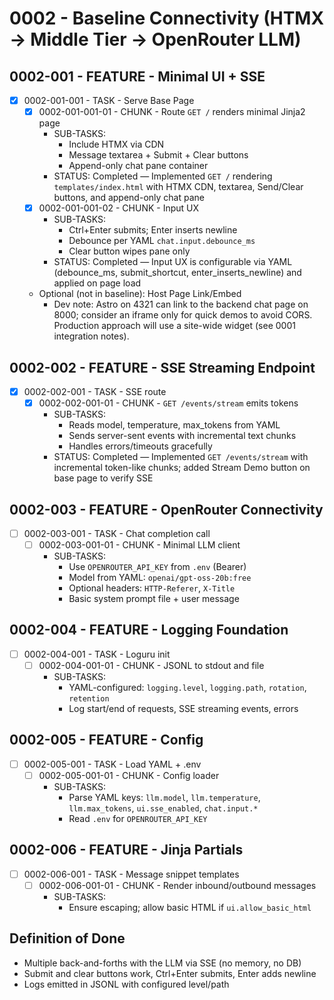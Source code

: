 # 0002 - Baseline Connectivity (HTMX → Middle Tier → OpenRouter LLM)

## 0002-001 - FEATURE - Minimal UI + SSE
- [x] 0002-001-001 - TASK - Serve Base Page
  - [x] 0002-001-001-01 - CHUNK - Route `GET /` renders minimal Jinja2 page
    - SUB-TASKS:
      - Include HTMX via CDN
      - Message textarea + Submit + Clear buttons
      - Append-only chat pane container
    - STATUS: Completed — Implemented `GET /` rendering `templates/index.html` with HTMX CDN, textarea, Send/Clear buttons, and append-only chat pane
  - [x] 0002-001-001-02 - CHUNK - Input UX
    - SUB-TASKS:
      - Ctrl+Enter submits; Enter inserts newline
      - Debounce per YAML `chat.input.debounce_ms`
      - Clear button wipes pane only
    - STATUS: Completed — Input UX is configurable via YAML (debounce_ms, submit_shortcut, enter_inserts_newline) and applied on page load
  - Optional (not in baseline): Host Page Link/Embed
    - Dev note: Astro on 4321 can link to the backend chat page on 8000; consider an iframe only for quick demos to avoid CORS. Production approach will use a site-wide widget (see 0001 integration notes).

## 0002-002 - FEATURE - SSE Streaming Endpoint
- [x] 0002-002-001 - TASK - SSE route
  - [x] 0002-002-001-01 - CHUNK - `GET /events/stream` emits tokens
    - SUB-TASKS:
      - Reads model, temperature, max_tokens from YAML
      - Sends server-sent events with incremental text chunks
      - Handles errors/timeouts gracefully
    - STATUS: Completed — Implemented `GET /events/stream` with incremental token-like chunks; added Stream Demo button on base page to verify SSE

## 0002-003 - FEATURE - OpenRouter Connectivity
- [ ] 0002-003-001 - TASK - Chat completion call
  - [ ] 0002-003-001-01 - CHUNK - Minimal LLM client
    - SUB-TASKS:
      - Use `OPENROUTER_API_KEY` from `.env` (Bearer)
      - Model from YAML: `openai/gpt-oss-20b:free`
      - Optional headers: `HTTP-Referer`, `X-Title`
      - Basic system prompt file + user message

## 0002-004 - FEATURE - Logging Foundation
- [ ] 0002-004-001 - TASK - Loguru init
  - [ ] 0002-004-001-01 - CHUNK - JSONL to stdout and file
    - SUB-TASKS:
      - YAML-configured: `logging.level`, `logging.path`, `rotation`, `retention`
      - Log start/end of requests, SSE streaming events, errors

## 0002-005 - FEATURE - Config
- [ ] 0002-005-001 - TASK - Load YAML + .env
  - [ ] 0002-005-001-01 - CHUNK - Config loader
    - SUB-TASKS:
      - Parse YAML keys: `llm.model`, `llm.temperature`, `llm.max_tokens`, `ui.sse_enabled`, `chat.input.*`
      - Read `.env` for `OPENROUTER_API_KEY`

## 0002-006 - FEATURE - Jinja Partials
- [ ] 0002-006-001 - TASK - Message snippet templates
  - [ ] 0002-006-001-01 - CHUNK - Render inbound/outbound messages
    - SUB-TASKS:
      - Ensure escaping; allow basic HTML if `ui.allow_basic_html`

## Definition of Done
- Multiple back-and-forths with the LLM via SSE (no memory, no DB)
- Submit and clear buttons work, Ctrl+Enter submits, Enter adds newline
- Logs emitted in JSONL with configured level/path